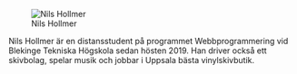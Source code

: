 <div class="author-byline">
<figure class="figure left">
<img src="image/nilsjapan.jpg" class="me-byline" alt="Nils Hollmer">
<figcaption>
Nils Hollmer
</figcaption>
</figure>
<p>
Nils Hollmer är en distansstudent på programmet Webbprogrammering vid Blekinge Tekniska Högskola sedan hösten 2019. Han driver också ett skivbolag, spelar musik och jobbar i Uppsala bästa vinylskivbutik.
</p>
</div>
